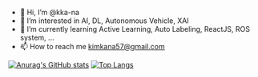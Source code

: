 
- 👋 Hi, I’m @kka-na
- 👀 I’m interested in AI, DL, Autonomous Vehicle, XAI
- 🌱 I’m currently learning Active Learning, Auto Labeling, ReactJS, ROS system, ... 
- 📫 How to reach me kimkana57@gmail.com

[![Anurag's GitHub stats](https://github-readme-stats.vercel.app/api?username=kka-na&show_icons=true&theme=tokyonight)](https://github.com/anuraghazra/github-readme-stats)	
[![Top Langs](https://github-readme-stats.vercel.app/api/top-langs/?username=kka-na&layout=compact&theme=tokyonight)](https://github.com/anuraghazra/github-readme-stats)	
